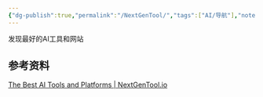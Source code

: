 ```yaml
---
{"dg-publish":true,"permalink":"/NextGenTool/","tags":["AI/导航"],"noteIcon":""}
---
```


发现最好的AI工具和网站

## 参考资料
[The Best AI Tools and Platforms | NextGenTool.io](https://nextgentool.io/)